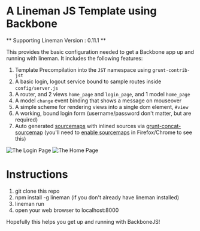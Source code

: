 # A Lineman JS Template using Backbone

** Supporting Lineman Version : 0.11.1 **

This provides the basic configuration needed to get a Backbone app up and running with lineman. It includes the following features:

1. Template Precompilation into the `JST` namespace using `grunt-contrib-jst`
2. A basic login, logout service bound to sample routes inside `config/server.js`
3. A router, and 2 views `home_page` and `login_page`, and 1 model `home_page`
4. A model `change` event binding that shows a message on mouseover
5. A simple scheme for rendering views into a single dom element, `#view`
6. A working, bound login form (username/password don't matter, but are required)
7. Auto generated [sourcemaps](www.html5rocks.com/en/tutorials/developertools/sourcemaps/) with inlined sources via [grunt-concat-sourcemap](https://github.com/kozy4324/grunt-concat-sourcemap) (you'll need to [enable sourcemaps](http://cl.ly/image/1d0X2z2u1E3b) in Firefox/Chrome to see this)

![The Login Page](https://raw.github.com/davemo/lineman-backbone-template/master/doc/login.png)
![The Home Page](https://raw.github.com/davemo/lineman-backbone-template/master/doc/home.png)

# Instructions

1. git clone this repo
2. npm install -g lineman (if you don't already have lineman installed)
3. lineman run
4. open your web browser to localhost:8000

Hopefully this helps you get up and running with BackboneJS!

